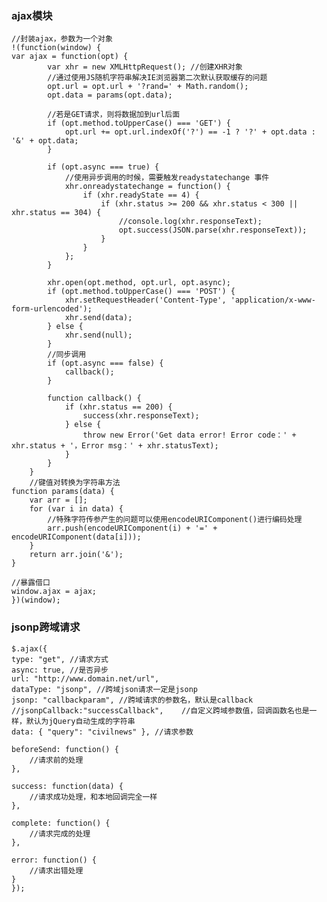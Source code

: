 ### ajax模块


    //封装ajax，参数为一个对象
    !(function(window) {
    var ajax = function(opt) {
            var xhr = new XMLHttpRequest(); //创建XHR对象
            //通过使用JS随机字符串解决IE浏览器第二次默认获取缓存的问题
            opt.url = opt.url + '?rand=' + Math.random();
            opt.data = params(opt.data);
    
            //若是GET请求，则将数据加到url后面
            if (opt.method.toUpperCase() === 'GET') {
                opt.url += opt.url.indexOf('?') == -1 ? '?' + opt.data : '&' + opt.data;
            }
    
            if (opt.async === true) {
                //使用异步调用的时候，需要触发readystatechange 事件
                xhr.onreadystatechange = function() {
                    if (xhr.readyState == 4) {
                        if (xhr.status >= 200 && xhr.status < 300 || xhr.status == 304) {
                            //console.log(xhr.responseText);
                            opt.success(JSON.parse(xhr.responseText));
                        }
                    }
                };
            }
    
            xhr.open(opt.method, opt.url, opt.async);
            if (opt.method.toUpperCase() === 'POST') {
                xhr.setRequestHeader('Content-Type', 'application/x-www-form-urlencoded');
                xhr.send(data);
            } else {
                xhr.send(null);
            }
            //同步调用
            if (opt.async === false) {
                callback();
            }
    
            function callback() {
                if (xhr.status == 200) {
                    success(xhr.responseText);
                } else {
                    throw new Error('Get data error! Error code：' + xhr.status + '，Error msg：' + xhr.statusText);
                }
            }
        }
        //键值对转换为字符串方法
    function params(data) {
        var arr = [];
        for (var i in data) {
            //特殊字符传参产生的问题可以使用encodeURIComponent()进行编码处理
            arr.push(encodeURIComponent(i) + '=' + encodeURIComponent(data[i]));
        }
        return arr.join('&');
    }
    
    //暴露借口
    window.ajax = ajax;
    })(window);



### jsonp跨域请求



    $.ajax({
    type: "get", //请求方式
    async: true, //是否异步
    url: "http://www.domain.net/url",
    dataType: "jsonp", //跨域json请求一定是jsonp
    jsonp: "callbackparam", //跨域请求的参数名，默认是callback
    //jsonpCallback:"successCallback",    //自定义跨域参数值，回调函数名也是一样，默认为jQuery自动生成的字符串
    data: { "query": "civilnews" }, //请求参数
    
    beforeSend: function() {
        //请求前的处理
    },
    
    success: function(data) {
        //请求成功处理，和本地回调完全一样
    },
    
    complete: function() {
        //请求完成的处理
    },
    
    error: function() {
        //请求出错处理
    }
    });
